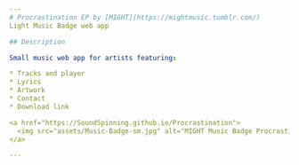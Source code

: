 ```yaml
---
# Procrastination EP by [MIGHT](https://mightmusic.tumblr.com/)
Light Music Badge web app

## Description

Small music web app for artists featuring:

* Tracks and player
* Lyrics
* Artwork
* Contact
* Download link

<a href="https://SoundSpinning.github.io/Procrastination">
  <img src="assets/Music-Badge-sm.jpg" alt="MIGHT Music Badge Procrastination">
</a>

---
```

